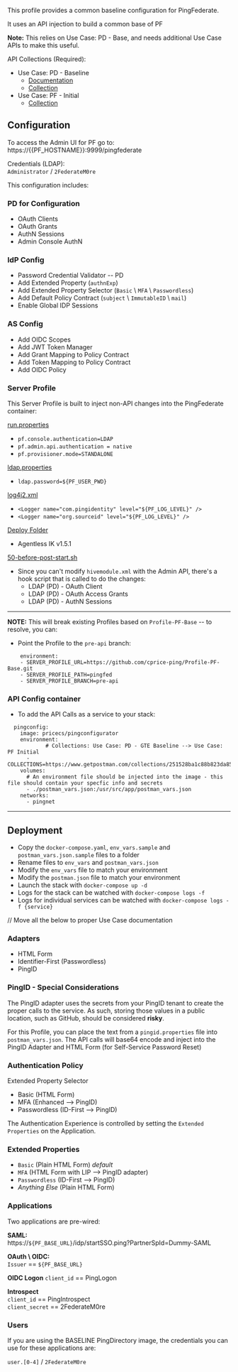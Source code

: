 This profile provides a common baseline configuration for PingFederate.

It uses an API injection to build a common base of PF  

**Note:** This relies on Use Case: PD - Base, and needs additional Use Case APIs to make this useful.

API Collections (Required): 
* Use Case: PD - Baseline
  * [Documentation]()
  * [Collection](https://www.getpostman.com/collections/251528ba1c88b823da85)
* Use Case: PF - Initial
  * [Collection](https://www.getpostman.com/collections/f8e24e4e53f7059beb10)

## Configuration

To access the Admin UI for PF go to:  
https://{{PF_HOSTNAME}}:9999/pingfederate

Credentials (LDAP):  
`Administrator` / `2FederateM0re`

This configuration includes:

### PD for Configuration
* OAuth Clients
* OAuth Grants
* AuthN Sessions
* Admin Console AuthN

### IdP Config
* Password Credential Validator -- PD
* Add Extended Property (`authnExp`)
* Add Extended Property Selector (`Basic` \ `MFA` \ `Passwordless`)
* Add Default Policy Contract (`subject` \ `ImmutableID` \ `mail`)
* Enable Global IDP Sessions

### AS Config
* Add OIDC Scopes
* Add JWT Token Manager
* Add Grant Mapping to Policy Contract
* Add Token Mapping to Policy Contract
* Add OIDC Policy

### Server Profile
This Server Profile is built to inject non-API changes into the PingFederate container:

[run.properties](pingfed/instance/bin/run.properties.subst)
* `pf.console.authentication=LDAP`
* `pf.admin.api.authentication = native`
* `pf.provisioner.mode=STANDALONE`

[ldap.properties](pingfed/instance/bin/ldap.properties.subst)
* `ldap.password=${PF_USER_PWD}`

[log4j2.xml](/pingfed/instance/server/default/conf/log4j2.subst)
* `<Logger name="com.pingidentity" level="${PF_LOG_LEVEL}" />`
* `<Logger name="org.sourceid" level="${PF_LOG_LEVEL}" />`

[Deploy Folder](/pingfed/instance/server/default/deploy)
* Agentless IK v1.5.1

[50-before-post-start.sh](pingfed/hooks/50-before-post-start.sh) 
* Since you can't modify `hivemodule.xml` with the Admin API, there's a hook script that is called to do the changes:
  * LDAP (PD) - OAuth Client
  * LDAP (PD) - OAuth Access Grants
  * LDAP (PD) - AuthN Sessions

---
**NOTE:** This will break existing Profiles based on `Profile-PF-Base` -- to resolve, you can:

* Point the Profile to the `pre-api` branch:
```
    environment:
    - SERVER_PROFILE_URL=https://github.com/cprice-ping/Profile-PF-Base.git
    - SERVER_PROFILE_PATH=pingfed
    - SERVER_PROFILE_BRANCH=pre-api
```
### API Config container
* To add the API Calls as a service to your stack:

```
  pingconfig:
    image: pricecs/pingconfigurator
    environment:
            # Collections: Use Case: PD - GTE Baseline --> Use Case: PF Initial
      - COLLECTIONS=https://www.getpostman.com/collections/251528ba1c88b823da85,https://www.getpostman.com/collections/f8e24e4e53f7059beb10
    volumes: 
      # An environment file should be injected into the image - this file should contain your specfic info and secrets
      - ./postman_vars.json:/usr/src/app/postman_vars.json
    networks:
      - pingnet
```
---

## Deployment
* Copy the `docker-compose.yaml`, `env_vars.sample` and `postman_vars.json.sample` files to a folder
* Rename files to `env_vars` and `postman_vars.json`
* Modify the `env_vars` file to match your environment
* Modify the `postman.json` file to match your environment
* Launch the stack with `docker-compose up -d`
* Logs for the stack can be watched with `docker-compose logs -f`
* Logs for individual services can be watched with `docker-compose logs -f {service}`






// Move all the below to proper Use Case documentation
### Adapters
* HTML Form
* Identifier-First (Passwordless)
* PingID

### PingID - Special Considerations
The PingID adapter uses the secrets from your PingID tenant to create the proper calls to the service. As such, storing those values in a public location, such as GitHub, should be considered **risky**.

For this Profile, you can place the text from a `pingid.properties` file into `postman_vars.json`. The API calls will base64 encode and inject into the PingID Adapter and HTML Form (for Self-Service Password Reset)

### Authentication Policy
Extended Property Selector
  * Basic (HTML Form)
  * MFA (Enhanced --> PingID)
  * Passwordless (ID-First --> PingID)

The Authentication Experience is controlled by setting the `Extended Properties` on the Application.   

### Extended Properties
* `Basic` (Plain HTML Form) *default*
* `MFA` (HTML Form with LIP --> PingID adapter)
* `Passwordless` (ID-First --> PingID)
* _Anything Else_ (Plain HTML Form)

### Applications
Two applications are pre-wired:

**SAML:**  
https://`${PF_BASE_URL}`/idp/startSSO.ping?PartnerSpId=Dummy-SAML

**OAuth \ OIDC:**  
`Issuer` == `${PF_BASE_URL}`  

**OIDC Logon**
`client_id` == PingLogon  

**Introspect**  
`client_id` == PingIntrospect  
`client_secret` == 2FederateM0re

### Users
If you are using the BASELINE PingDirectory image, the credentials you can use for these applications are:

`user.[0-4]` / `2FederateM0re`